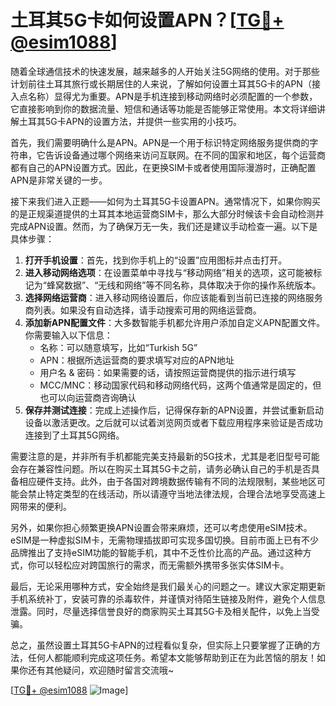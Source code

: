 # 土耳其5G卡如何设置APN？[[TG💪+ @esim1088](https://t.me/s/esim1088)]

随着全球通信技术的快速发展，越来越多的人开始关注5G网络的使用。对于那些计划前往土耳其旅行或长期居住的人来说，了解如何设置土耳其5G卡的APN（接入点名称）显得尤为重要。APN是手机连接到移动网络时必须配置的一个参数，它直接影响到你的数据流量、短信和通话等功能是否能够正常使用。本文将详细讲解土耳其5G卡APN的设置方法，并提供一些实用的小技巧。

首先，我们需要明确什么是APN。APN是一个用于标识特定网络服务提供商的字符串，它告诉设备通过哪个网络来访问互联网。在不同的国家和地区，每个运营商都有自己的APN设置方式。因此，在更换SIM卡或者使用国际漫游时，正确配置APN是非常关键的一步。

接下来我们进入正题——如何为土耳其5G卡设置APN。通常情况下，如果你购买的是正规渠道提供的土耳其本地运营商SIM卡，那么大部分时候该卡会自动检测并完成APN设置。然而，为了确保万无一失，我们还是建议手动检查一遍。以下是具体步骤：

1. **打开手机设置**：首先，找到你手机上的“设置”应用图标并点击打开。
2. **进入移动网络选项**：在设置菜单中寻找与“移动网络”相关的选项，这可能被标记为“蜂窝数据”、“无线和网络”等不同名称，具体取决于你的操作系统版本。
3. **选择网络运营商**：进入移动网络设置后，你应该能看到当前已连接的网络服务商列表。如果没有自动选择，请手动搜索可用的网络运营商。
4. **添加新APN配置文件**：大多数智能手机都允许用户添加自定义APN配置文件。你需要输入以下信息：
   - 名称：可以随意填写，比如“Turkish 5G”
   - APN：根据所选运营商的要求填写对应的APN地址
   - 用户名 & 密码：如果需要的话，请按照运营商提供的指示进行填写
   - MCC/MNC：移动国家代码和移动网络代码，这两个值通常是固定的，但也可以向运营商咨询确认
5. **保存并测试连接**：完成上述操作后，记得保存新的APN设置，并尝试重新启动设备以激活更改。之后就可以试着浏览网页或者下载应用程序来验证是否成功连接到了土耳其5G网络。

需要注意的是，并非所有手机都能完美支持最新的5G技术，尤其是老旧型号可能会存在兼容性问题。所以在购买土耳其5G卡之前，请务必确认自己的手机是否具备相应硬件支持。此外，由于各国对跨境数据传输有不同的法规限制，某些地区可能会禁止特定类型的在线活动，所以请遵守当地法律法规，合理合法地享受高速上网带来的便利。

另外，如果你担心频繁更换APN设置会带来麻烦，还可以考虑使用eSIM技术。eSIM是一种虚拟SIM卡，无需物理插拔即可实现多国切换。目前市面上已有不少品牌推出了支持eSIM功能的智能手机，其中不乏性价比高的产品。通过这种方式，你可以轻松应对跨国旅行的需求，而无需额外携带多张实体SIM卡。

最后，无论采用哪种方式，安全始终是我们最关心的问题之一。建议大家定期更新手机系统补丁，安装可靠的杀毒软件，并谨慎对待陌生链接及附件，避免个人信息泄露。同时，尽量选择信誉良好的商家购买土耳其5G卡及相关配件，以免上当受骗。

总之，虽然设置土耳其5G卡APN的过程看似复杂，但实际上只要掌握了正确的方法，任何人都能顺利完成这项任务。希望本文能够帮助到正在为此苦恼的朋友！如果你还有其他疑问，欢迎随时留言交流哦~

[[TG💪+ @esim1088](https://t.me/s/esim1088) ![Image](https://i.postimg.cc/4NQfJmqS/Snipaste-2025-05-13-00-14-12.png)]
